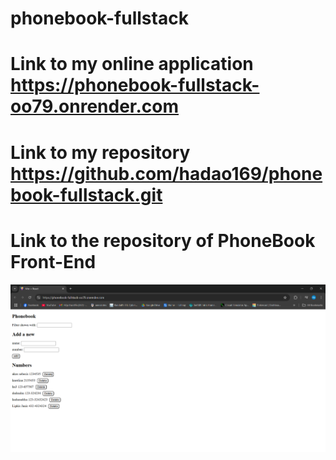 # phonebook-fullstack
# Link to my online application https://phonebook-fullstack-oo79.onrender.com
# Link to my repository https://github.com/hadao169/phonebook-fullstack.git


# Link to the repository of PhoneBook Front-End
![alt text](image.png)